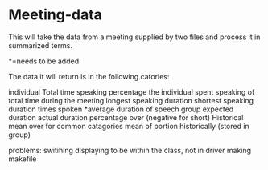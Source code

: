 # Meeting-data
This will take the data from a meeting supplied by two files and process it in summarized terms.

*=needs to be added

The data it will return is in the following catories:

individual
	Total time speaking
	percentage the individual spent speaking of total time during the meeting
	longest speaking duration
	shortest speaking duration
	times spoken
	*average duration of speech
group
	expected duration
	actual duration
	percentage over (negative for short)
Historical
	mean over for common catagories
	mean of portion historically (stored in group)

problems:
switihing displaying to be within the class, not in driver
making makefile
